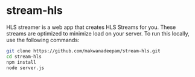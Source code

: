 # stream-hls

HLS streamer is a web app that creates HLS Streams for you. These streams are optimized to minimize load on your server.
To run this locally, use the following commands:

```bash
git clone https://github.com/makwanadeepam/stream-hls.git
cd stream-hls
npm install
node server.js
```
